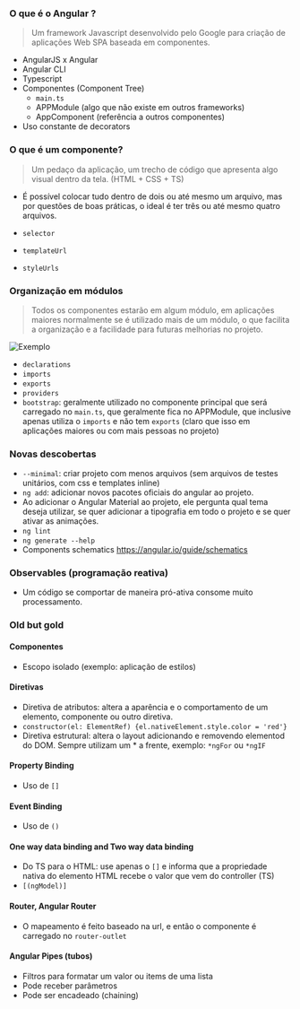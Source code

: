 ### O que é o Angular ?

> Um framework Javascript desenvolvido pelo Google para criação de aplicações Web SPA baseada em componentes.

- AngularJS x Angular
- Angular CLI
- Typescript
- Componentes (Component Tree)
    - `main.ts`
    - APPModule (algo que não existe em outros frameworks)
    - AppComponent (referência a outros componentes)
- Uso constante de decorators

### O que é um componente?

> Um pedaço da aplicação, um trecho de código que apresenta algo visual dentro da tela. (HTML + CSS + TS)

- É possível colocar tudo dentro de dois ou até mesmo um arquivo, mas por questões de boas práticas, o ideal é ter três ou até mesmo quatro arquivos.

- `selector`
- `templateUrl`
- `styleUrls`

### Organização em módulos

> Todos os componentes estarão em algum módulo, em aplicações maiores normalmente se é utilizado mais de um módulo, o que facilita a organização e a facilidade para futuras melhorias no projeto.

![Exemplo](https://i.imgur.com/efyF3QP.png)

- `declarations`
- `imports`
- `exports`
- `providers`
- `bootstrap`: geralmente utilizado no componente principal que será carregado no `main.ts`, que geralmente fica no APPModule, que inclusive apenas utiliza o `imports` e não tem `exports` (claro que isso em aplicações maiores ou com mais pessoas no projeto)


### Novas descobertas

- `--minimal`: criar projeto com menos arquivos (sem arquivos de testes unitários, com css e templates inline)
- `ng add`: adicionar novos pacotes oficiais do angular ao projeto.
- Ao adicionar o Angular Material ao projeto, ele pergunta qual tema deseja utilizar, se quer adicionar a tipografia em todo o projeto e se quer ativar as animações.
- `ng lint`
- `ng generate --help`
- Components schematics https://angular.io/guide/schematics

### Observables (programação reativa)

- Um código se comportar de maneira pró-ativa consome muito processamento.

### Old but gold

#### Componentes

- Escopo isolado (exemplo: aplicação de estilos)

#### Diretivas

- Diretiva de atributos: altera a aparência e o comportamento de um elemento, componente ou outro diretiva.
- `constructor(el: ElementRef) {el.nativeElement.style.color = 'red'}`
- Diretiva estrutural: altera o layout adicionando e removendo elementod do DOM. Sempre utilizam um * a frente, exemplo: `*ngFor` ou `*ngIF`


#### Property Binding

- Uso de `[]`

#### Event Binding

- Uso de `()`

#### One way data binding and Two way data binding

- Do TS para o HTML: use apenas o `[]` e informa que a propriedade nativa do elemento HTML recebe o valor que vem do controller (TS)
- `[(ngModel)]`


#### Router, Angular Router

- O mapeamento é feito baseado na url, e então o componente é carregado no `router-outlet`

#### Angular Pipes (tubos)

- Filtros para formatar um valor ou items de uma lista
- Pode receber parâmetros
- Pode ser encadeado (chaining)